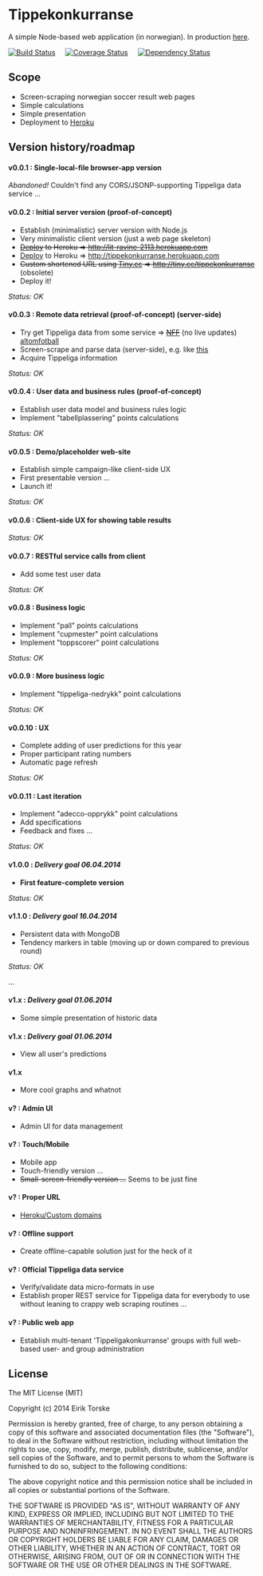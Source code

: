 # Tippekonkurranse

A simple Node-based web application (in norwegian).
In production [here][1].

[![Build Status](https://travis-ci.org/eirikt/tippekonkurranse.png?branch=master)](https://travis-ci.org/eirikt/tippekonkurranse)
&nbsp;&nbsp;&nbsp;
[![Coverage Status](https://coveralls.io/repos/eirikt/tippekonkurranse/badge.png?branch=master)](https://coveralls.io/r/eirikt/tippekonkurranse?branch=master)
&nbsp;&nbsp;&nbsp;
[![Dependency Status](https://david-dm.org/eirikt/tippekonkurranse.png)](https://david-dm.org/eirikt/tippekonkurranse)


## Scope
* Screen-scraping norwegian soccer result web pages
* Simple calculations
* Simple presentation
* Deployment to [Heroku][30]


## Version history/roadmap

#### v0.0.1 : Single-local-file browser-app version
_Abandoned!_ Couldn't find any CORS/JSONP-supporting Tippeliga data service ...

#### v0.0.2 : Initial server version (proof-of-concept)
* Establish (minimalistic) server version with Node.js
* Very minimalistic client version (just a web page skeleton)
* ~~[Deploy][31] to Heroku => http://lit-ravine-2113.herokuapp.com~~
* [Deploy][31] to Heroku => http://tippekonkurranse.herokuapp.com
* ~~Custom shortened URL using [Tiny.cc][40] => http://tiny.cc/tippekonkurranse~~ (obsolete)
* Deploy it!

_Status: OK_

#### v0.0.3 : Remote data retrieval (proof-of-concept) (server-side)
* Try get Tippeliga data from some service => ~~[NFF][10]~~ (no live updates) [altomfotball][11]
* Screen-scrape and parse data (server-side), e.g. like [this][20]
* Acquire Tippeliga information

_Status: OK_

#### v0.0.4 : User data and business rules (proof-of-concept)
* Establish user data model and business rules logic
* Implement "tabellplassering" points calculations

_Status: OK_

#### v0.0.5 : Demo/placeholder web-site
* Establish simple campaign-like client-side UX
* First presentable version ...
* Launch it!

_Status: OK_

#### v0.0.6 : Client-side UX for showing table results

_Status: OK_

#### v0.0.7 : RESTful service calls from client
* Add some test user data

_Status: OK_

#### v0.0.8 : Business logic
* Implement "pall" points calculations
* Implement "cupmester" point calculations
* Implement "toppscorer" point calculations

_Status: OK_

#### v0.0.9 : More business logic
* Implement "tippeliga-nedrykk" point calculations

_Status: OK_

#### v0.0.10 : UX
* Complete adding of user predictions for this year
* Proper participant rating numbers
* Automatic page refresh

_Status: OK_

#### v0.0.11 : Last iteration
* Implement "adecco-opprykk" point calculations
* Add specifications
* Feedback and fixes ...

_Status: OK_

#### v1.0.0 : _Delivery goal 06.04.2014_
* __First feature-complete version__

_Status: OK_

#### v1.1.0 : _Delivery goal 16.04.2014_
* Persistent data with MongoDB
* Tendency markers in table (moving up or down compared to previous round)

_Status: OK_

...

#### v1.x : _Delivery goal 01.06.2014_
* Some simple presentation of historic data

#### v1.x : _Delivery goal 01.06.2014_
* View all user's predictions

#### v1.x
* More cool graphs and whatnot

#### v? : Admin UI
* Admin UI for data management

#### v? : Touch/Mobile
* Mobile app
* Touch-friendly version ...
* ~~Small-screen-friendly version ...~~ Seems to be just fine

#### v? : Proper URL
* [Heroku/Custom domains][31]

#### v? : Offline support
* Create offline-capable solution just for the heck of it

#### v? : Official Tippeliga data service
* Verify/validate data micro-formats in use
* Establish proper REST service for Tippeliga data for everybody to use without leaning to crappy web scraping routines ...

#### v? : Public web app
* Establish multi-tenant 'Tippeligakonkurranse' groups with full web-based user- and group administration


## License
The MIT License (MIT)

Copyright (c) 2014 Eirik Torske

Permission is hereby granted, free of charge, to any person obtaining a copy
of this software and associated documentation files (the "Software"), to deal
in the Software without restriction, including without limitation the rights
to use, copy, modify, merge, publish, distribute, sublicense, and/or sell
copies of the Software, and to permit persons to whom the Software is
furnished to do so, subject to the following conditions:

The above copyright notice and this permission notice shall be included in all
copies or substantial portions of the Software.

THE SOFTWARE IS PROVIDED "AS IS", WITHOUT WARRANTY OF ANY KIND, EXPRESS OR
IMPLIED, INCLUDING BUT NOT LIMITED TO THE WARRANTIES OF MERCHANTABILITY,
FITNESS FOR A PARTICULAR PURPOSE AND NONINFRINGEMENT. IN NO EVENT SHALL THE
AUTHORS OR COPYRIGHT HOLDERS BE LIABLE FOR ANY CLAIM, DAMAGES OR OTHER
LIABILITY, WHETHER IN AN ACTION OF CONTRACT, TORT OR OTHERWISE, ARISING FROM,
OUT OF OR IN CONNECTION WITH THE SOFTWARE OR THE USE OR OTHER DEALINGS IN THE
SOFTWARE.


[1]:  http://tippekonkurranse.herokuapp.com
[10]: http://www.fotball.no/Landslag_og_toppfotball/Toppfotball/tippeligaen
[11]: http://www.altomfotball.no
[20]: https://www.digitalocean.com/community/articles/how-to-use-node-js-request-and-cheerio-to-set-up-simple-web-scraping
[30]: https://www.heroku.com
[31]: https://devcenter.heroku.com/articles/getting-started-with-nodejs
[32]: https://devcenter.heroku.com/articles/custom-domains
[40]: http://tiny.cc
